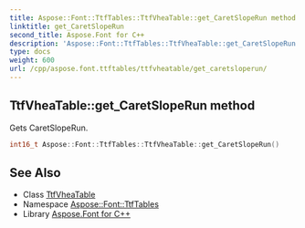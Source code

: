 ```yaml
---
title: Aspose::Font::TtfTables::TtfVheaTable::get_CaretSlopeRun method
linktitle: get_CaretSlopeRun
second_title: Aspose.Font for C++
description: 'Aspose::Font::TtfTables::TtfVheaTable::get_CaretSlopeRun method. Gets CaretSlopeRun in C++.'
type: docs
weight: 600
url: /cpp/aspose.font.ttftables/ttfvheatable/get_caretsloperun/
---
```

## TtfVheaTable::get_CaretSlopeRun method


Gets CaretSlopeRun.

```cpp
int16_t Aspose::Font::TtfTables::TtfVheaTable::get_CaretSlopeRun()
```

## See Also

* Class [TtfVheaTable](../)
* Namespace [Aspose::Font::TtfTables](../../)
* Library [Aspose.Font for C++](../../../)
